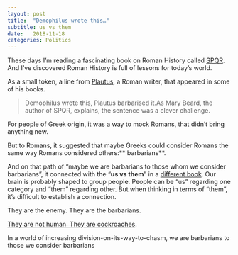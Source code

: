 ```yaml
---
layout:	post
title:	"Demophilus wrote this…"
subtitle: us vs them
date:	2018-11-18
categories: Politics
---
```

These days I’m reading a fascinating book on Roman History called [SPQR](https://www.goodreads.com/book/show/28789711-spqr). And I’ve discovered Roman History is full of lessons for today’s world.

As a small token, a line from [Plautus](https://en.wikipedia.org/wiki/Plautus), a Roman writer, that appeared in some of his books.


> Demophilus wrote this, Plautus barbarised it.As Mary Beard, the author of SPQR, explains, the sentence was a clever challenge.

For people of Greek origin, it was a way to mock Romans, that didn’t bring anything new.

But to Romans, it suggested that maybe Greeks could consider Romans the same way Romans considered others:** barbarians**.

And on that path of “maybe we are barbarians to those whom we consider barbarians”, it connected with the “**us vs them**” in a [different book](https://www.goodreads.com/book/show/36014145-behave). Our brain is probably shaped to group people. People can be “us” regarding one category and “them” regarding other. But when thinking in terms of “them”, it’s difficult to establish a connection.

They are the enemy. They are the barbarians.

[They are not human. They are cockroaches](https://www.economist.com/middle-east-and-africa/2004/08/19/the-jews-of-africa).

In a world of increasing division-on-its-way-to-chasm, we are barbarians to those we consider barbarians

